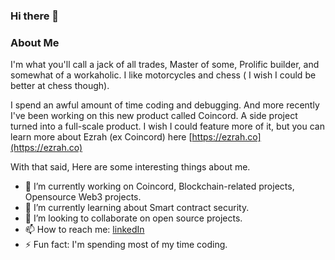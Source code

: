 ### Hi there 👋

### About Me
I'm what you'll call a jack of all trades, Master of some, Prolific builder, and somewhat of a workaholic. I like motorcycles and chess ( I wish I could be better at chess though).

I spend an awful amount of time coding and debugging. And more recently I've been working on this new product called Coincord. A side project turned into a full-scale product. I wish I could feature more of it, but you can learn more about Ezrah (ex Coincord) here [https://ezrah.co](https://ezrah.co)

With that said, Here are some interesting things about me.
- 🔭 I’m currently working on Coincord, Blockchain-related projects, Opensource Web3 projects.
- 🌱 I’m currently learning about Smart contract security.
- 👯 I’m looking to collaborate on open source projects.
- 📫 How to reach me: [linkedIn](https://www.linkedin.com/in/chibuike-o-85b88aab/)
- ⚡ Fun fact: I'm spending most of my time coding.

<!--
**Mozartted/Mozartted** is a ✨ _special_ ✨ repository because its `README.md` (this file) appears on your GitHub profile.

Here are some ideas to get you started:

- 🔭 I’m currently working on ...
- 🌱 I’m currently learning ...
- 👯 I’m looking to collaborate on ...
- 🤔 I’m looking for help with ...
- 💬 Ask me about ...
- 📫 How to reach me: ...
- 😄 Pronouns: ...
- ⚡ Fun fact: ...
-->
